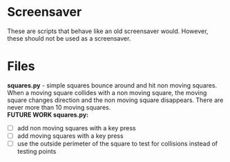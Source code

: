 # Screensaver
These are scripts that behave like an old screensaver would. However, these should not be used as a screensaver.

# Files
**squares.py** - simple squares bounce around and hit non moving squares. When a moving square collides with a non moving square, the moving square changes direction and the non moving square disappears. There are never more than 10 moving squares.
<br />**FUTURE WORK squares.py:**
- [ ] add non moving squares with a key press
- [ ] add moving squares with a key press
- [ ] use the outside perimeter of the square to test for collisions instead of testing points
